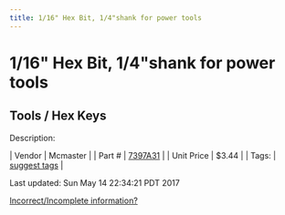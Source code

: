 ```yaml
---
title: 1/16" Hex Bit, 1/4"shank for power tools
---
```


# 1/16" Hex Bit, 1/4"shank for power tools
## Tools / Hex Keys
Description: 	 

| Vendor | Mcmaster | 
| Part # | [7397A31](https://www.mcmaster.com/#7397A31) | 
| Unit Price | $3.44 | 
| Tags: | [suggest tags](https://docs.google.com/forms/d/e/1FAIpQLSeWyY8v3RgOty-MyWmh9U0iivNYN_molChYyS-0U-o-kOAv_g/viewform) | 

Last updated: Sun May 14 22:34:21 PDT 2017

 [Incorrect/Incomplete information?](https://docs.google.com/forms/d/e/1FAIpQLSeWyY8v3RgOty-MyWmh9U0iivNYN_molChYyS-0U-o-kOAv_g/viewform)
